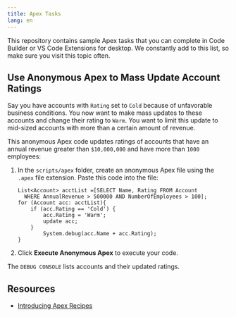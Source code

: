 ```yaml
---
title: Apex Tasks
lang: en
---
```


This repository contains sample Apex tasks that you can complete in Code Builder or VS Code Extensions for desktop. We constantly add to this list, so make sure you visit this topic often. 


## Use Anonymous Apex to Mass Update Account Ratings

Say you have accounts with `Rating` set to `Cold` because of unfavorable business conditions. You now want to make mass updates to these accounts and change their rating to `Warm`.  You want to limit this update to mid-sized accounts with more than a certain amount of revenue. 

This anonymous Apex code updates ratings of accounts that have an annual revenue greater than `$10,000,000` and have more than `1000` employees:


1. In the `scripts/apex` folder, create an anonymous Apex file using the `.apex` file extension.
Paste this code into the file:

      ```
      List<Account> acctList =[SELECT Name, Rating FROM Account
        WHERE AnnualRevenue > 500000 AND NumberOfEmployees > 100];
      for (Account acc: acctList){
          if (acc.Rating == 'Cold') {
              acc.Rating = 'Warm'; 
              update acc;
          }
              System.debug(acc.Name + acc.Rating);
      }
      ```

2. Click **Execute Anonymous Apex** to execute your code.

The `DEBUG CONSOLE` lists accounts and their updated ratings. 

## Resources

- [Introducing Apex Recipes](https://developer.salesforce.com/blogs/2020/10/introducing-apex-recipes)

